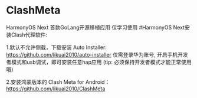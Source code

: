 # ClashMeta
HarmonyOS Next 首款GoLang开源移植应用
仅学习使用
#HarmonyOS Next安装Clash代理软件:

1.默认不允许侧载，下载安装 Auto Installer: https://github.com/likuai2010/auto-installer 仅需登录华为账号, 开启手机开发者模式和usb调试，即可安装任意hap应用 (tip: 必须保持开发者模式才能正常使用哦)

2.安装鸿蒙版本的 Clash Meta for Android： https://github.com/likuai2010/ClashMeta

